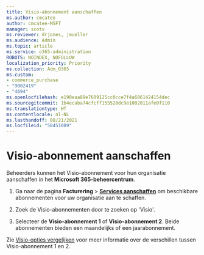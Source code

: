 ```yaml
---
title: Visio-abonnement aanschaffen
ms.author: cmcatee
author: cmcatee-MSFT
manager: scotv
ms.reviewer: drjones, jmueller
ms.audience: Admin
ms.topic: article
ms.service: o365-administration
ROBOTS: NOINDEX, NOFOLLOW
localization_priority: Priority
ms.collection: Adm_O365
ms.custom:
- commerce_purchase
- "9002419"
- "4694"
ms.openlocfilehash: e190eaa89e7609125cc0cce7f4a6861424154dec
ms.sourcegitcommit: 1b4ecaba74cfcff155528dc9e1002011afe0f110
ms.translationtype: HT
ms.contentlocale: nl-NL
ms.lasthandoff: 08/21/2021
ms.locfileid: "58451089"
---
```

# <a name="purchase-visio-subscription"></a>Visio-abonnement aanschaffen

Beheerders kunnen het Visio-abonnement voor hun organisatie aanschaffen in het **Microsoft 365-beheercentrum**.

1. Ga naar de pagina **Facturering** > **[Services aanschaffen](https://go.microsoft.com/fwlink/p/?linkid=868433)** om beschikbare abonnementen voor uw organisatie aan te schaffen.

2. Zoek de Visio-abonnementen door te zoeken op 'Visio'.

3. Selecteer de **Visio-abonnement 1** of **Visio-abonnement 2**. Beide abonnementen bieden een maandelijks of een jaarabonnement.

Zie [Visio-opties vergelijken](https://products.office.com/Visio/microsoft-visio-plans-and-pricing-compare-visio-options) voor meer informatie over de verschillen tussen Visio-abonnement 1 en 2.
